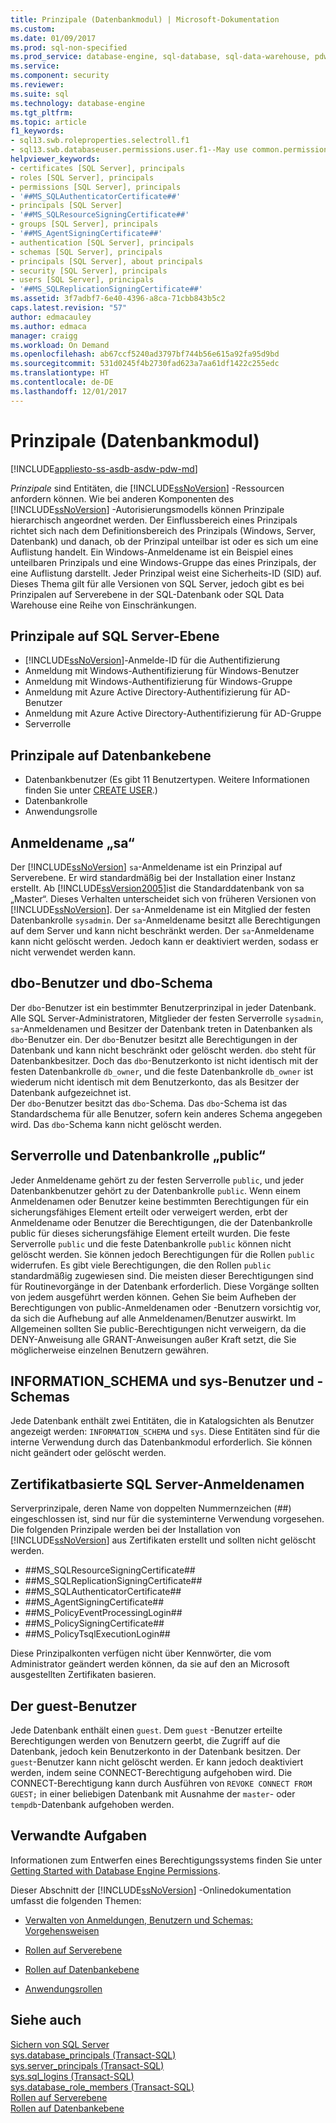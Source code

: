 ```yaml
---
title: Prinzipale (Datenbankmodul) | Microsoft-Dokumentation
ms.custom: 
ms.date: 01/09/2017
ms.prod: sql-non-specified
ms.prod_service: database-engine, sql-database, sql-data-warehouse, pdw
ms.service: 
ms.component: security
ms.reviewer: 
ms.suite: sql
ms.technology: database-engine
ms.tgt_pltfrm: 
ms.topic: article
f1_keywords:
- sql13.swb.roleproperties.selectroll.f1
- sql13.swb.databaseuser.permissions.user.f1--May use common.permissions
helpviewer_keywords:
- certificates [SQL Server], principals
- roles [SQL Server], principals
- permissions [SQL Server], principals
- '##MS_SQLAuthenticatorCertificate##'
- principals [SQL Server]
- '##MS_SQLResourceSigningCertificate##'
- groups [SQL Server], principals
- '##MS_AgentSigningCertificate##'
- authentication [SQL Server], principals
- schemas [SQL Server], principals
- principals [SQL Server], about principals
- security [SQL Server], principals
- users [SQL Server], principals
- '##MS_SQLReplicationSigningCertificate##'
ms.assetid: 3f7adbf7-6e40-4396-a8ca-71cbb843b5c2
caps.latest.revision: "57"
author: edmacauley
ms.author: edmaca
manager: craigg
ms.workload: On Demand
ms.openlocfilehash: ab67ccf5240ad3797bf744b56e615a92fa95d9bd
ms.sourcegitcommit: 531d0245f4b2730fad623a7aa61df1422c255edc
ms.translationtype: HT
ms.contentlocale: de-DE
ms.lasthandoff: 12/01/2017
---
```

# <a name="principals-database-engine"></a>Prinzipale (Datenbankmodul)
[!INCLUDE[appliesto-ss-asdb-asdw-pdw-md](../../../includes/appliesto-ss-asdb-asdw-pdw-md.md)]

  *Prinzipale* sind Entitäten, die [!INCLUDE[ssNoVersion](../../../includes/ssnoversion-md.md)] -Ressourcen anfordern können. Wie bei anderen Komponenten des [!INCLUDE[ssNoVersion](../../../includes/ssnoversion-md.md)] -Autorisierungsmodells können Prinzipale hierarchisch angeordnet werden. Der Einflussbereich eines Prinzipals richtet sich nach dem Definitionsbereich des Prinzipals (Windows, Server, Datenbank) und danach, ob der Prinzipal unteilbar ist oder es sich um eine Auflistung handelt. Ein Windows-Anmeldename ist ein Beispiel eines unteilbaren Prinzipals und eine Windows-Gruppe das eines Prinzipals, der eine Auflistung darstellt. Jeder Prinzipal weist eine Sicherheits-ID (SID) auf. Dieses Thema gilt für alle Versionen von SQL Server, jedoch gibt es bei Prinzipalen auf Serverebene in der SQL-Datenbank oder SQL Data Warehouse eine Reihe von Einschränkungen. 
  
## <a name="sql-server-level-principals"></a>Prinzipale auf SQL Server-Ebene  
  
-  [!INCLUDE[ssNoVersion](../../../includes/ssnoversion-md.md)]-Anmelde-ID für die Authentifizierung   
-  Anmeldung mit Windows-Authentifizierung für Windows-Benutzer  
-  Anmeldung mit Windows-Authentifizierung für Windows-Gruppe   
-  Anmeldung mit Azure Active Directory-Authentifizierung für AD-Benutzer
-  Anmeldung mit Azure Active Directory-Authentifizierung für AD-Gruppe
-  Serverrolle  
  
 ## <a name="database-level-principals"></a>Prinzipale auf Datenbankebene  
  
-   Datenbankbenutzer (Es gibt 11 Benutzertypen. Weitere Informationen finden Sie unter [CREATE USER](../../../t-sql/statements/create-user-transact-sql.md).) 
-   Datenbankrolle  
-   Anwendungsrolle  
  
## <a name="sa-login"></a>Anmeldename „sa“  
 Der [!INCLUDE[ssNoVersion](../../../includes/ssnoversion-md.md)] `sa`-Anmeldename ist ein Prinzipal auf Serverebene. Er wird standardmäßig bei der Installation einer Instanz erstellt. Ab [!INCLUDE[ssVersion2005](../../../includes/ssversion2005-md.md)]ist die Standarddatenbank von sa „Master“. Dieses Verhalten unterscheidet sich von früheren Versionen von [!INCLUDE[ssNoVersion](../../../includes/ssnoversion-md.md)]. Der `sa`-Anmeldename ist ein Mitglied der festen Datenbankrolle `sysadmin`. Der `sa`-Anmeldename besitzt alle Berechtigungen auf dem Server und kann nicht beschränkt werden. Der `sa`-Anmeldename kann nicht gelöscht werden. Jedoch kann er deaktiviert werden, sodass er nicht verwendet werden kann.

## <a name="dbo-user-and-dbo-schema"></a>dbo-Benutzer und dbo-Schema

Der `dbo`-Benutzer ist ein bestimmter Benutzerprinzipal in jeder Datenbank. Alle SQL Server-Administratoren, Mitglieder der festen Serverrolle `sysadmin`, `sa`-Anmeldenamen und Besitzer der Datenbank treten in Datenbanken als `dbo`-Benutzer ein. Der `dbo`-Benutzer besitzt alle Berechtigungen in der Datenbank und kann nicht beschränkt oder gelöscht werden. `dbo` steht für Datenbankbesitzer. Doch das `dbo`-Benutzerkonto ist nicht identisch mit der festen Datenbankrolle `db_owner`, und die feste Datenbankrolle `db_owner` ist wiederum nicht identisch mit dem Benutzerkonto, das als Besitzer der Datenbank aufgezeichnet ist.     
Der `dbo`-Benutzer besitzt das `dbo`-Schema. Das `dbo`-Schema ist das Standardschema für alle Benutzer, sofern kein anderes Schema angegeben wird.  Das `dbo`-Schema kann nicht gelöscht werden.
  
## <a name="public-server-role-and-database-role"></a>Serverrolle und Datenbankrolle „public“  
Jeder Anmeldename gehört zu der festen Serverrolle `public`, und jeder Datenbankbenutzer gehört zu der Datenbankrolle `public`. Wenn einem Anmeldenamen oder Benutzer keine bestimmten Berechtigungen für ein sicherungsfähiges Element erteilt oder verweigert werden, erbt der Anmeldename oder Benutzer die Berechtigungen, die der Datenbankrolle public für dieses sicherungsfähige Element erteilt wurden. Die feste Serverrolle `public` und die feste Datenbankrolle `public` können nicht gelöscht werden. Sie können jedoch Berechtigungen für die Rollen `public` widerrufen. Es gibt viele Berechtigungen, die den Rollen `public` standardmäßig zugewiesen sind. Die meisten dieser Berechtigungen sind für Routinevorgänge in der Datenbank erforderlich. Diese Vorgänge sollten von jedem ausgeführt werden können. Gehen Sie beim Aufheben der Berechtigungen von public-Anmeldenamen oder -Benutzern vorsichtig vor, da sich die Aufhebung auf alle Anmeldenamen/Benutzer auswirkt. Im Allgemeinen sollten Sie public-Berechtigungen nicht verweigern, da die DENY-Anweisung alle GRANT-Anweisungen außer Kraft setzt, die Sie möglicherweise einzelnen Benutzern gewähren. 
  
## <a name="informationschema-and-sys-users-and-schemas"></a>INFORMATION_SCHEMA und sys-Benutzer und -Schemas 
 Jede Datenbank enthält zwei Entitäten, die in Katalogsichten als Benutzer angezeigt werden: `INFORMATION_SCHEMA` und `sys`. Diese Entitäten sind für die interne Verwendung durch das Datenbankmodul erforderlich. Sie können nicht geändert oder gelöscht werden.  
  
## <a name="certificate-based-sql-server-logins"></a>Zertifikatbasierte SQL Server-Anmeldenamen  
 Serverprinzipale, deren Name von doppelten Nummernzeichen (##) eingeschlossen ist, sind nur für die systeminterne Verwendung vorgesehen. Die folgenden Prinzipale werden bei der Installation von [!INCLUDE[ssNoVersion](../../../includes/ssnoversion-md.md)] aus Zertifikaten erstellt und sollten nicht gelöscht werden.  
  
-   \##MS_SQLResourceSigningCertificate##    
-   \##MS_SQLReplicationSigningCertificate##    
-   \##MS_SQLAuthenticatorCertificate##    
-   \##MS_AgentSigningCertificate##   
-   \##MS_PolicyEventProcessingLogin##   
-   \##MS_PolicySigningCertificate##   
-   \##MS_PolicyTsqlExecutionLogin##   
 
 Diese Prinzipalkonten verfügen nicht über Kennwörter, die vom Administrator geändert werden können, da sie auf den an Microsoft ausgestellten Zertifikaten basieren.
  
## <a name="the-guest-user"></a>Der guest-Benutzer  
 Jede Datenbank enthält einen `guest`. Dem `guest` -Benutzer erteilte Berechtigungen werden von Benutzern geerbt, die Zugriff auf die Datenbank, jedoch kein Benutzerkonto in der Datenbank besitzen. Der `guest`-Benutzer kann nicht gelöscht werden. Er kann jedoch deaktiviert werden, indem seine CONNECT-Berechtigung aufgehoben wird. Die CONNECT-Berechtigung kann durch Ausführen von `REVOKE CONNECT FROM GUEST;` in einer beliebigen Datenbank mit Ausnahme der `master`- oder `tempdb`-Datenbank aufgehoben werden.  
  
  
## <a name="related-tasks"></a>Verwandte Aufgaben  
 Informationen zum Entwerfen eines Berechtigungssystems finden Sie unter [Getting Started with Database Engine Permissions](../../../relational-databases/security/authentication-access/getting-started-with-database-engine-permissions.md).  
  
 Dieser Abschnitt der [!INCLUDE[ssNoVersion](../../../includes/ssnoversion-md.md)] -Onlinedokumentation umfasst die folgenden Themen:  
  
-   [Verwalten von Anmeldungen, Benutzern und Schemas: Vorgehensweisen](../../../relational-databases/security/authentication-access/managing-logins-users-and-schemas-how-to-topics.md)  
  
-   [Rollen auf Serverebene](../../../relational-databases/security/authentication-access/server-level-roles.md)  
  
-   [Rollen auf Datenbankebene](../../../relational-databases/security/authentication-access/database-level-roles.md)  
  
-   [Anwendungsrollen](../../../relational-databases/security/authentication-access/application-roles.md)  
  
## <a name="see-also"></a>Siehe auch  
 [Sichern von SQL Server](../../../relational-databases/security/securing-sql-server.md)   
 [sys.database_principals &#40;Transact-SQL&#41;](../../../relational-databases/system-catalog-views/sys-database-principals-transact-sql.md)   
 [sys.server_principals &#40;Transact-SQL&#41;](../../../relational-databases/system-catalog-views/sys-server-principals-transact-sql.md)   
 [sys.sql_logins &#40;Transact-SQL&#41;](../../../relational-databases/system-catalog-views/sys-sql-logins-transact-sql.md)   
 [sys.database_role_members &#40;Transact-SQL&#41;](../../../relational-databases/system-catalog-views/sys-database-role-members-transact-sql.md)   
 [Rollen auf Serverebene](../../../relational-databases/security/authentication-access/server-level-roles.md)   
 [Rollen auf Datenbankebene](../../../relational-databases/security/authentication-access/database-level-roles.md)  
  
  
